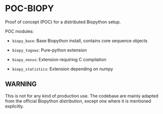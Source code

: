 POC-BIOPY
=========

Proof of concept (POC) for a distributed Biopython setup.

POC modules:

  * `biopy_base`: Base Biopython install, contains core sequence objects

  * `biopy_togows`: Pure-python extension

  * `biopy_nexus`: Extension requiring C compilation

  * `biopy_statistics`: Extension depending on numpy


WARNING
-------

This is not for any kind of production use. The codebase are mainly adapted
from the official Biopython distribution, except one where it is mentioned
explicitly.
